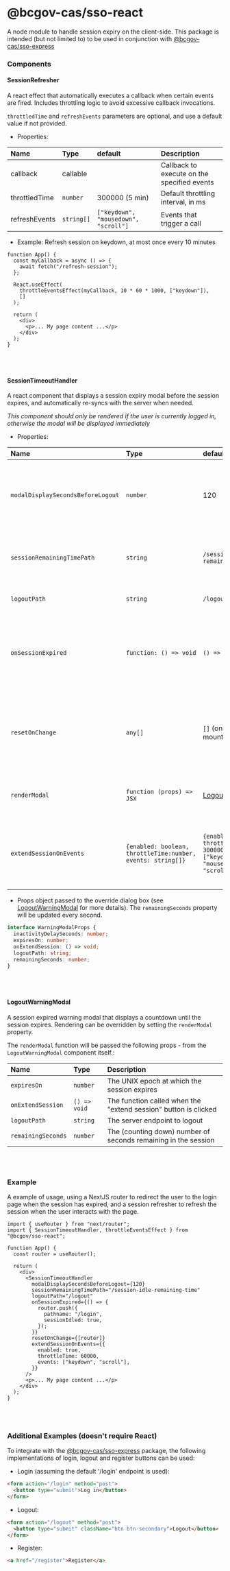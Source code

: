 # @bcgov-cas/sso-react

A node module to handle session expiry on the client-side.
This package is intended (but not limited to) to be used in conjunction with [@bcgov-cas/sso-express](https://www.npmjs.com/package/@bcgov-cas/sso-express)

### Components

#### SessionRefresher

A react effect that automatically executes a callback when certain events are fired. Includes throttling logic to avoid
excessive callback invocations.

`throttledTime` and `refreshEvents` parameters are optional, and use a default value if not provided.

- Properties:

| Name          | Type       | default                              | Description                                 |
| :------------ | :--------- | :----------------------------------- | :------------------------------------------ |
| callback      | callable   |                                      | Callback to execute on the specified events |
| throttledTime | `number`   | 300000 (5 min)                       | Default throttling interval, in ms          |
| refreshEvents | `string[]` | `["keydown", "mousedown", "scroll"]` | Events that trigger a call                  |

- Example: Refresh session on keydown, at most once every 10 minutes

```tsx
function App() {
  const myCallback = async () => {
    await fetch("/refresh-session");
  };

  React.useEffect(
    throttleEventsEffect(myCallback, 10 * 60 * 1000, ["keydown"]),
    []
  );

  return (
    <div>
      <p>... My page content ...</p>
    </div>
  );
}
```

<br><br>

#### SessionTimeoutHandler

A react component that displays a session expiry modal before the session expires, and automatically re-syncs with the server when needed.

_This component should only be rendered if the user is currently logged in, otherwise the modal will be displayed immediately_

- Properties:

| Name                              | Type                                                        | default                                                                              | Description                                                                         |
| :-------------------------------- | :---------------------------------------------------------- | :----------------------------------------------------------------------------------- | :---------------------------------------------------------------------------------- |
| `modalDisplaySecondsBeforeLogout` | `number`                                                    | 120                                                                                  | How many seconds before session expires should the modal be displayed.              |
| `sessionRemainingTimePath`        | `string`                                                    | `/session-idle-remaining-time`                                                       | The server endpoint to query for session remaining time.                            |
| `logoutPath`                      | `string`                                                    | `/logout`                                                                            | The server endpoint to logout.                                                      |
| `onSessionExpired`                | `function: () => void`                                      | `() => {}`                                                                           | The function to call once the session has expired (e.g. a redirect to a login page) |
| `resetOnChange`                   | `any[]`                                                     | `[]` (on component mount)                                                            | Optional array of items to watch, to trigger refetch of the session remaining time. |
| `renderModal`                     | `function (props) => JSX`                                   | [LogoutWarningModal](#logoutwarningmodal)                                            | An override function for the default modal dialog box.                              |
| `extendSessionOnEvents`           | `{enabled: boolean, throttleTime:number, events: string[]}` | `{enabled: false, throttleTime: 300000, events: ["keydown", "mousedown", "scroll"]}` | Whether to extend the session on certain events, and what events to extend on.      |

- Props object passed to the override dialog box (see [LogoutWarningModal](#logoutwarningmodal) for more details).
  The `remainingSeconds` property will be updated every second.

```typescript
interface WarningModalProps {
  inactivityDelaySeconds: number;
  expiresOn: number;
  onExtendSession: () => void;
  logoutPath: string;
  remainingSeconds: number;
}
```

<br><br>

#### LogoutWarningModal

A session expired warning modal that displays a countdown until the session expires.
Rendering can be overridden by setting the `renderModal` property.

The `renderModal` function will be passed the following props - from the `LogoutWarningModal` component itself.:

| Name               | Type         | Description                                                     |
| :----------------- | :----------- | :-------------------------------------------------------------- |
| `expiresOn`        | `number`     | The UNIX epoch at which the session expires                     |
| `onExtendSession`  | `() => void` | The function called when the "extend session" button is clicked |
| `logoutPath`       | `string`     | The server endpoint to logout                                   |
| `remainingSeconds` | `number`     | The (counting down) number of seconds remaining in the session  |

<br><br>

### Example

A example of usage, using a NextJS router to redirect the user to the login page when the session has expired, and a session refresher to refresh the session when the user interacts with the page.

```tsx
import { useRouter } from "next/router";
import { SessionTimeoutHandler, throttleEventsEffect } from "@bcgov/sso-react";

function App() {
  const router = useRouter();

  return (
    <div>
      <SessionTimeoutHandler
        modalDisplaySecondsBeforeLogout={120}
        sessionRemainingTimePath="/session-idle-remaining-time"
        logoutPath="/logout"
        onSessionExpired={() => {
          router.push({
            pathname: "/login",
            sessionIdled: true,
          });
        }}
        resetOnChange={[router]}
        extendSessionOnEvents={{
          enabled: true,
          throttleTime: 60000,
          events: ["keydown", "scroll"],
        }}
      />
      <p>... My page content ...</p>
    </div>
  );
}
```

<br><br>

### Additional Examples (doesn't require React)

To integrate with the [@bcgov-cas/sso-express](https://www.npmjs.com/package/@bcgov-cas/sso-express) package, the following implementations of login, logout and register buttons can be used:

- Login (assuming the default '/login' endpoint is used):

```html
<form action="/login" method="post">
  <button type="submit">Log in</button>
</form>
```

- Logout:

```html
<form action="/logout" method="post">
  <button type="submit" className="btn btn-secondary">Logout</button>
</form>
```

- Register:

```html
<a href="/register">Register</a>
```
